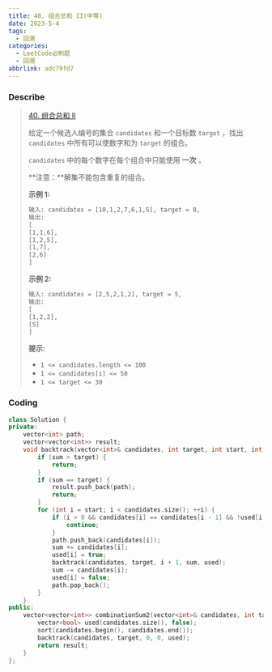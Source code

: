 ```yaml
---
title: 40. 组合总和 II(中等)
date: 2023-5-4
tags:
  - 回溯
categories:
  - LeetCode必刷题
  - 回溯
abbrlink: adc79fd7
---
```


### Describe

> [40. 组合总和 II](https://leetcode.cn/problems/combination-sum-ii/)
>
> 给定一个候选人编号的集合 `candidates` 和一个目标数 `target` ，找出 `candidates` 中所有可以使数字和为 `target` 的组合。
>
> `candidates` 中的每个数字在每个组合中只能使用 **一次** 。
>
> **注意：**解集不能包含重复的组合。 
>
>  
>
> **示例 1:**
>
> ```txt
> 输入: candidates = [10,1,2,7,6,1,5], target = 8,
> 输出:
> [
> [1,1,6],
> [1,2,5],
> [1,7],
> [2,6]
> ]
> ```
>
> **示例 2:**
>
> ```txt
> 输入: candidates = [2,5,2,1,2], target = 5,
> 输出:
> [
> [1,2,2],
> [5]
> ]
> ```
>
>  
>
> **提示:**
>
> - `1 <= candidates.length <= 100`
> - `1 <= candidates[i] <= 50`
> - `1 <= target <= 30`

### Coding

```cpp
class Solution {
private:
    vector<int> path;
    vector<vector<int>> result;
    void backtrack(vector<int>& candidates, int target, int start, int sum, vector<bool>& used) {
        if (sum > target) {
            return;
        }
        if (sum == target) {
            result.push_back(path);
            return;
        }
        for (int i = start; i < candidates.size(); ++i) {
            if (i > 0 && candidates[i] == candidates[i - 1] && !used[i - 1]) {
                continue;
            }
            path.push_back(candidates[i]);
            sum += candidates[i];
            used[i] = true;
            backtrack(candidates, target, i + 1, sum, used);
            sum -= candidates[i];
            used[i] = false;
            path.pop_back();
        }
    }
public:
    vector<vector<int>> combinationSum2(vector<int>& candidates, int target) {
        vector<bool> used(candidates.size(), false);
        sort(candidates.begin(), candidates.end());
        backtrack(candidates, target, 0, 0, used);
        return result;
    }
};
```


